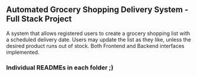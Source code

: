 ## Automated Grocery Shopping Delivery System - Full Stack Project
A system that allows registered users to create a grocery shopping list with a scheduled delivery date. Users may update the list as they like, unless the desired product runs out of stock. Both Frontend and Backend interfaces implemented.

### Individual READMEs in each folder ;)

